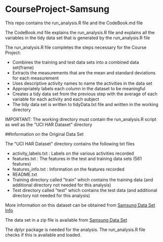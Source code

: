 # CourseProject-Samsung

This repo contains the run_analysis.R file and the CodeBook.md file

The CodeBook.md file explains the run_analysis.R file and explains all the variables in the tidy data set that is generated by the run_analysis.R file

The run_analysis.R file completes the steps necessary for the Course Project:

* Combines the training and test data sets into a combined data set(frame)
* Extracts the measurements that are the mean and standard deviations for each measurement
* Uses descriptive activity names to name the activities in the data set
* Appropriately labels each column in the dataset to be meaningful
* Creates a tidy data set from the previous step with the average of each variable for each activity and each subject
* The tidy data set is written to tidyData.txt file and written in the working directory

IMPORTANT: The working directory must contain the run_analysis.R script as well as the "UCI HAR Dataset" directory

##Information on the Original Data Set

The "UCI HAR Dataset" directory contains the following txt files
* activity_labels.txt : Labels on the various activities recorded
* features.txt : The features in the test and training data sets (561 features)
* features_info.txt : Information on the features recorded
* README.txt
* Training directory called "train" which contains the training data (and additional directory not needed for this analysis)
* Test directory called "test" which contains the test data (and additional directory not needed for this analysis)

More information on this dataset can be obtained from [Samsung Data Set Info](http://archive.ics.uci.edu/ml/datasets/Human+Activity+Recognition+Using+Smartphones)

The data set in a zip file is available from [Samsung Data Set](https://d396qusza40orc.cloudfront.net/getdata%2Fprojectfiles%2FUCI%20HAR%20Dataset.zip )


The dplyr package is needed for the analysis. The run_analysis.R file checks if this is available and loaded.




